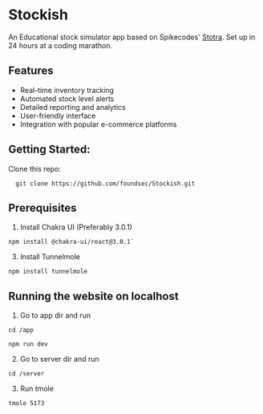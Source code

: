 # Stockish
An Educational stock simulator app based on Spikecodes' [Stotra](https://github.com/spikecodes/stotra). Set up in 24 hours at a coding marathon.

## Features

- Real-time inventory tracking
- Automated stock level alerts
- Detailed reporting and analytics
- User-friendly interface
- Integration with popular e-commerce platforms

## Getting Started:
Clone this repo:
```node
  git clone https://github.com/foundsec/Stockish.git
```
## Prerequisites
1. Install Chakra UI (Preferably 3.0.1)
```node
npm install @chakra-ui/react@3.0.1`
```
3. Install Tunnelmole
```node
npm install tunnelmole
```

## Running the website on localhost
1. Go to app dir and run
  ```node
cd /app
```
  ```node
npm run dev
```
2. Go to server dir and run
  ```node
cd /server
```
3. Run tmole
 ```node
tmole 5173
```


